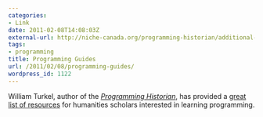 ```yaml
---
categories:
- Link
date: 2011-02-08T14:08:03Z
external-url: http://niche-canada.org/programming-historian/additional-resources
tags:
- programming
title: Programming Guides
url: /2011/02/08/programming-guides/
wordpress_id: 1122
---
```


William Turkel, author of the <em><a href="http://niche-canada.org/programming-historian">Programming Historian</a></em>, has provided a <a href="http://niche-canada.org/programming-historian/additional-resources">great list of resources</a> for humanities scholars interested in learning programming.
